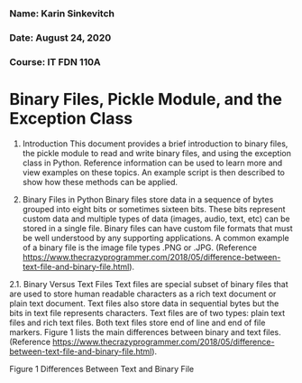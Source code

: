 ### Name: Karin Sinkevitch
### Date: August 24, 2020
### Course: IT FDN 110A

# Binary Files, Pickle Module, and the Exception Class

1.	Introduction
This document provides a brief introduction to binary files, the pickle module to read and write binary files, and using the exception class in Python.  Reference information can be used to learn more and view examples on these topics. An example script is then described to show how these methods can be applied.

2.	Binary Files in Python
Binary files store data in a sequence of bytes grouped into eight bits or sometimes sixteen bits. These bits represent custom data and multiple types of data (images, audio, text, etc) can be stored in a single file. Binary files can have custom file formats that must be well understood by any supporting applications.  A common example of a binary file is the image file types .PNG or .JPG.
(Reference https://www.thecrazyprogrammer.com/2018/05/difference-between-text-file-and-binary-file.html).

2.1.	Binary Versus Text Files
Text files are special subset of binary files that are used to store human readable characters as a rich text document or plain text document. Text files also store data in sequential bytes but the bits in text file represents characters. Text files are of two types: plain text files and rich text files. Both text files store end of line and end of file markers. Figure 1 lists the main differences between binary and text files. (Reference https://www.thecrazyprogrammer.com/2018/05/difference-between-text-file-and-binary-file.html).

 
Figure 1 Differences Between Text and Binary File
